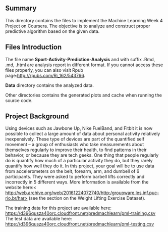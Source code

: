 ## Summary
This directory contains the files to implement the Machine Learning Week 4 Project on Coursera. The objective is to analyze and construct proper predictive algorithm based on the given data.

## Files Introduction
The file name **Sport-Activity-Prediction-Analysis** and with suffix .Rmd, .md, .html are analysis report in different format. If you cannot access these files properly, you can also visit Rpub page:<http://rpubs.com/Ri_162/543766>.  

**Data** directory contains the analyzed data.

Other directories contains the generated plots and cache when running the source code.

## Project Background
Using devices such as Jawbone Up, Nike FuelBand, and Fitbit it is now possible to collect a large amount of data about personal activity relatively inexpensively. These type of devices are part of the quantified self movement – a group of enthusiasts who take measurements about themselves regularly to improve their health, to find patterns in their behavior, or because they are tech geeks. One thing that people regularly do is quantify how much of a particular activity they do, but they rarely quantify how well they do it. In this project, your goal will be to use data from accelerometers on the belt, forearm, arm, and dumbell of 6 participants. They were asked to perform barbell lifts correctly and incorrectly in 5 different ways. More information is available from the website here:< http://web.archive.org/web/20161224072740/http:/groupware.les.inf.puc-rio.br/har> (see the section on the Weight Lifting Exercise Dataset).

The training data for this project are available here:
<https://d396qusza40orc.cloudfront.net/predmachlearn/pml-training.csv>
The test data are available here:
<https://d396qusza40orc.cloudfront.net/predmachlearn/pml-testing.csv>

